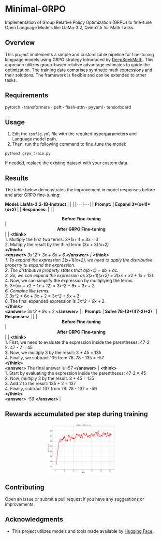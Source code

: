 # Minimal-GRPO
Implementation of Group Relative Policy Optimization (GRPO) to fine-tune Open Language Models like LlaMa-3.2, Qwen2.5 for Math Tasks.


## Overview
This project implements a simple and customizable pipeline for fine-tuning language models using GRPO strategy introduced by [DeepSeekMath](https://arxiv.org/abs/2402.03300). This approach utilizes group-based relative advantage estimates to guide the optimization. The training data comprises synthetic math expressions and their solutions. The framework is flexible and can be extended to other tasks.

## Requirements
pytorch **·** transformers **·** peft **·** flash-attn **·** pyyaml **·** tensorboard

## Usage

1. Edit the `config.yml` file with the required hyperparameters and Language model path.
2. Then, run the following command to fine_tune the model:
```bash
python3 grpo_train.py
```
If needed, replace the existing dataset with your custom data.

## Results
The table below demonstrates the improvement in model responses before and after GRPO fine-tuning:

**Model: LlaMa-3.2-1B-Instruct**
| | |
|---|---|
|  **Prompt:**  | **Expand 3\*(x+1)\*(x+2)** |
|  **Responses:** | |
| <div align="center">**Before Fine-tuning**</div> | <div align="center">**After GRPO Fine-tuning**</div> |
| **\<think>**<br>1. Multiply the first two terms: 3*(x+1) = 3x + 3<br>2. Multiply the result by the third term: (3x + 3)*(x+2)<br>**\</think>**<br>**\<answer>** 3x^2 + 3x + 6x + 6 **\</answer>** | **\<think>**<br>1. To expand the expression 3*(x+1)*(x+2), we need to apply the distributive property to expand the expression.<br>2. The distributive property states that a(b+c) = ab + ac.<br>3. So, we can expand the expression as 3*(x+1)*(x+2) = 3*(x*x + x*2 + 1*x + 1*2).<br>4. Now, we can simplify the expression by multiplying the terms.<br>5. 3*(x*x + x*2 + 1*x + 1*2) = 3*x^2 + 6*x + 3*x + 2.<br>6. Combine like terms.<br>7. 3*x^2 + 6*x + 3*x + 2 = 3*x^2 + 9*x + 2.<br>8. The final expanded expression is 3*x^2 + 9*x + 2.<br>**\</think>**<br>**\<answer>** 3*x^2 + 9*x + 2 **\</answer>** |
|  **Prompt:**  | **Solve 78-(3\*(47-2)+2)** |
|  **Responses:** | |
| <div align="center">**Before Fine-tuning**</div> | <div align="center">**After GRPO Fine-tuning**</div> |
| **\<think>**<br>1. First, we need to evaluate the expression inside the parentheses: 47-2<br>2. 47 - 2 = 45<br>3. Now, we multiply 3 by the result: 3 * 45 = 135<br>4. Finally, we subtract 135 from 78: 78 - 135 = -57<br>**\</think>**<br> **\<answer>** The final answer is -57 **\</answer>** | **\<think>**<br>1. Start by evaluating the expression inside the parentheses: 47-2 = 45<br>2. Now, multiply 3 by the result: 3 * 45 = 135<br>3. Add 2 to the result: 135 + 2 = 137<br>4. Finally, subtract 137 from 78: 78 - 137 = -59<br>**\</think>**<br> **\<answer>** -59 **\</answer>** |
<!-- ------------------------------------
------------------------------------
**Model: Qwen2.5-0.5B-Instruct**
| Before Fine-tuning | After GRPO Fine-tuning |
|---|---|
|  **Prompt:**  | **Expand 3\*(x+1)\*(x+2)** |
| **\<think>**<br>1. Multiply the first two terms: 3*(x+1) = 3x + 3<br>2. Multiply the result by the third term: (3x + 3)*(x+2)<br>**\</think>**<br>**\<answer>** 3x^2 + 3x + 6x + 6 **\</answer>** | **\<think>**<br>1: First, I'll distribute 3 to (x+1)*(x+2)<br>2: This gives 3(x^2 + 2x + x + 2)<br>3: Simplifying the inner expression: 3(x^2 + 3x + 2)<br>4: Distributing the 3: 3x^2 + 9x + 6<br>**\</think>**<br> **\<answer>** 3x^2 + 9x + 6 **\</answer>** |
|  **Prompt:**  | **Solve 78-(3*(47-2)+2)** |
| **\<think>**<br>1. First, we need to evaluate the expression inside the parentheses: 47-2<br>2. 47 - 2 = 45<br>3. Now, we multiply 3 by the result: 3 * 45 = 135<br>4. Finally, we subtract 135 from 78: 78 - 135 = -57<br>**\</think>**<br> **\<answer>** -57 **\</answer>** | **\<think>**<br>1: First, I'll calculate 47-2 = 45<br>2: Then, 3*45 = 135<br>3: Next, 135+2 = 137<br>4: Finally, 78-137 = -59<br>**\</think>**<br> **\<answer>** -59 **\</answer>** | -->

## Rewards accumulated per step during training

<div align="center">
  <div style="display: flex; justify-content: center;">
    <img src="./results/llama.png" alt="Reward during training" width="45%" />
    
  </div>
</div>

## Contributing
Open an issue or submit a pull request if you have any suggestions or improvements.

## Acknowledgments
- This project utilizes models and tools made available by [Hugging Face](https://huggingface.co/).

<!-- 

---------------------------------------
Expand 3*(x+1)*(x+2)
<think>
1. First, we need to multiply the two binomials (x+1) and (x+2).
2. To do this, we multiply each term in the first binomial by each term in the second binomial.
3. This gives us: x*x + x*2 + 1*x + 1*2
4. Simplifying this, we get: x^2 + 2x + x + 2
5. Combining like terms, we get: x^2 + 3x + 2
</think>
<answer>x^2 + 3x + 2</answer>
---------------------------------------
---------------------------------------
Solve 78-(3*(47-2)+2)
<think>
1. First, we need to evaluate the expression inside the parentheses: 47-2
2. 47 - 2 = 45
3. Now, we can substitute the result back into the original expression: 78 - (3 * 45)
4. Next, we need to multiply 3 and 45: 3 * 45 = 135
5. Now, we can substitute the result back into the expression: 78 - 135
6. Finally, we need to subtract 135 from 78: 78 - 135 = -57
</answer> -->
